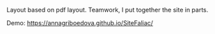 Layout based on pdf layout. Teamwork, I put together the site in parts.

Demo: https://annagriboedova.github.io/SiteFaliac/
